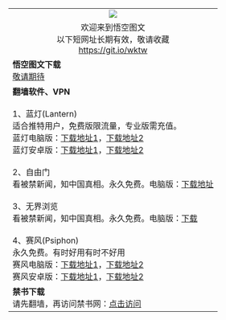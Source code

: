  <div id="readme" class="readme blob instapaper_body">
 <article class="markdown-body entry-content" itemprop="text">
 <table>
 <tbody>
  
  
  <tr>
    <td align="center"><a href="https://user-images.githubusercontent.com/33987457/33241409-c0886b1c-d2ff-11e7-9f01-54044ca51cad.png" target="_blank"><img src="https://cloud.githubusercontent.com/assets/11880933/13434984/f430fae2-e012-11e5-814f-c2df1e82b247.jpg" style="max-width:100%;"></a>
    </td>
  </tr>
  
  
  <tr>
    <td align="center">欢迎来到悟空图文<br>
      以下短网址长期有效，敬请收藏<br>
      <a href="https://git.io/wktw">https://git.io/wktw</a><br>
    </td>
  </tr>
  
  
  <tr>
    <td align="left">
     <b>悟空图文下载</b><br>
     <a href="#">敬请期待</a><br>
    </td>
  </tr>
  
  
  <tr>
    <td align="left">
       <b>翻墙软件、VPN</b><br><br>
       1、蓝灯(Lantern)<br>
       适合推特用户，免费版限流量，专业版需充值。<br>
       蓝灯电脑版：<a href="https://raw.githubusercontent.com/getlantern/lantern-binaries/master/lantern-installer.exe">下载地址1</a>，<a href="https://s3.amazonaws.com/lantern/lantern-installer.exe">下载地址2</a><br>
       蓝灯安卓版：<a href="https://raw.githubusercontent.com/getlantern/lantern-binaries/master/lantern-installer.apk">下载地址1</a>，<a href="https://s3.amazonaws.com/lantern/lantern-installer.apk">下载地址2</a><br><br>
       2、自由门<br>
       看被禁新闻，知中国真相。永久免费。电脑版：<a href="https://raw.githubusercontent.com/opipe/Up/master/Tools/FG.zip"><u>下载地址</u></a><br><br>
       3、无界浏览<br>
       看被禁新闻，知中国真相。永久免费。电脑版：<a href="https://raw.githubusercontent.com/opipe/Up/master/Tools/UM.apk"><u>下载</u></a><br><br>
       4、赛风(Psiphon)<br>
       永久免费。有时好用有时不好用<br>
       赛风电脑版：<a href="https://psiphon3.com/psiphon3.exe"><u>下载地址1</u></a>，<a href="https://s3.amazonaws.com/hum9-lwg8-qa2w/psiphon3.exe">下载地址2</a><br>
       赛风安卓版：<a href="https://psiphon3.com/PsiphonAndroid.apk"><u>下载地址1</u></a>，<a href="https://s3.amazonaws.com/hum9-lwg8-qa2w/PsiphonAndroid.apk">下载地址2</a><br>
    </td>
  </tr>
  
  
  <tr>
    <td align="left">
     <b>禁书下载</b><br>
     请先翻墙，再访问禁书网：<a href="#">点击访问</a><br>
    </td>
  </tr>
 
 
</tbody>
</table>    
</article>
</div>
</div>
